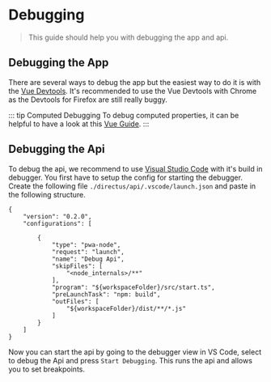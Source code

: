 # Debugging

> This guide should help you with debugging the app and api.

## Debugging the App

There are several ways to debug the app but the easiest way to do it is with the
[Vue Devtools](https://chrome.google.com/webstore/detail/vuejs-devtools/ljjemllljcmogpfapbkkighbhhppjdbg). It's
recommended to use the Vue Devtools with Chrome as the Devtools for Firefox are still really buggy.

::: tip Computed Debugging To debug computed properties, it can be helpful to have a look at this
[Vue Guide](https://v3.vuejs.org/guide/reactivity-computed-watchers.html#computed-debugging). :::

## Debugging the Api

To debug the api, we recommend to use [Visual Studio Code](https://code.visualstudio.com/) with it's build in debugger.
You first have to setup the config for starting the debugger. Create the following file
`./directus/api/.vscode/launch.json` and paste in the following structure.

```
{
    "version": "0.2.0",
    "configurations": [

        {
            "type": "pwa-node",
            "request": "launch",
            "name": "Debug Api",
            "skipFiles": [
                "<node_internals>/**"
            ],
            "program": "${workspaceFolder}/src/start.ts",
            "preLaunchTask": "npm: build",
            "outFiles": [
                "${workspaceFolder}/dist/**/*.js"
            ]
        }
    ]
}
```

Now you can start the api by going to the debugger view in VS Code, select to debug the Api and press `Start Debugging`.
This runs the api and allows you to set breakpoints.
